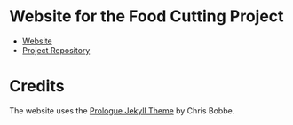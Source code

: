 # Website for the Food Cutting Project

- [Website](https://food-ninja.github.io/food-cutting-website/)
- [Project Repository](https://github.com/Food-Ninja/FoodCutting)

# Credits

The website uses the [Prologue Jekyll Theme](https://github.com/chrisbobbe/jekyll-theme-prologue) by Chris Bobbe.